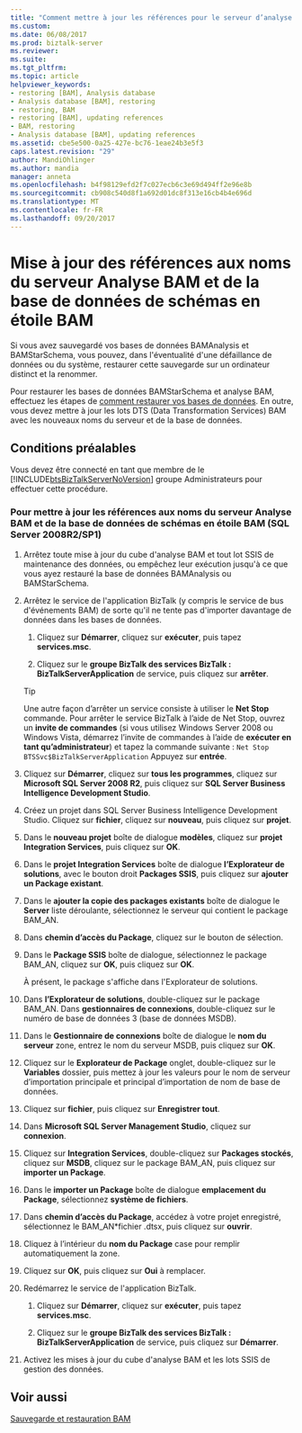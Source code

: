 ```yaml
---
title: "Comment mettre à jour les références pour le serveur d’analyse BAM et les noms de base de données de schéma en étoile | Documents Microsoft"
ms.custom: 
ms.date: 06/08/2017
ms.prod: biztalk-server
ms.reviewer: 
ms.suite: 
ms.tgt_pltfrm: 
ms.topic: article
helpviewer_keywords:
- restoring [BAM], Analysis database
- Analysis database [BAM], restoring
- restoring, BAM
- restoring [BAM], updating references
- BAM, restoring
- Analysis database [BAM], updating references
ms.assetid: cbe5e500-0a25-427e-bc76-1eae24b3e5f3
caps.latest.revision: "29"
author: MandiOhlinger
ms.author: mandia
manager: anneta
ms.openlocfilehash: b4f98129efd2f7c027ecb6c3e69d494ff2e96e8b
ms.sourcegitcommit: cb908c540d8f1a692d01dc8f313e16cb4b4e696d
ms.translationtype: MT
ms.contentlocale: fr-FR
ms.lasthandoff: 09/20/2017
---
```

# <a name="how-to-update-references-to-the-bam-analysis-server-and-star-schema-database-names"></a>Mise à jour des références aux noms du serveur Analyse BAM et de la base de données de schémas en étoile BAM
Si vous avez sauvegardé vos bases de données BAMAnalysis et BAMStarSchema, vous pouvez, dans l'éventualité d'une défaillance de données ou du système, restaurer cette sauvegarde sur un ordinateur distinct et la renommer.  
  
 Pour restaurer les bases de données BAMStarSchema et analyse BAM, effectuez les étapes de [comment restaurer vos bases de données](../core/how-to-restore-your-databases.md). En outre, vous devez mettre à jour les lots DTS (Data Transformation Services) BAM avec les nouveaux noms du serveur et de la base de données.  
  
## <a name="prerequisites"></a>Conditions préalables  
 Vous devez être connecté en tant que membre de le [!INCLUDE[btsBizTalkServerNoVersion](../includes/btsbiztalkservernoversion-md.md)] groupe Administrateurs pour effectuer cette procédure.  
  
### <a name="to-update-references-to-the-bam-analysis-server-and-bam-star-schema-database-name-sql-server-2008-r2sp1"></a>Pour mettre à jour les références aux noms du serveur Analyse BAM et de la base de données de schémas en étoile BAM (SQL Server 2008R2/SP1)  
  
1.  Arrêtez toute mise à jour du cube d'analyse BAM et tout lot SSIS de maintenance des données, ou empêchez leur exécution jusqu'à ce que vous ayez restauré la base de données BAMAnalysis ou BAMStarSchema.  
  
2.  Arrêtez le service de l'application BizTalk (y compris le service de bus d'événements BAM) de sorte qu'il ne tente pas d'importer davantage de données dans les bases de données.  
  
    1.  Cliquez sur **Démarrer**, cliquez sur **exécuter**, puis tapez **services.msc**.  
  
    2.  Cliquez sur le **groupe BizTalk des services BizTalk : BizTalkServerApplication** de service, puis cliquez sur **arrêter**.  
  
    > [!TIP]
    >  Une autre façon d’arrêter un service consiste à utiliser le **Net Stop** commande. Pour arrêter le service BizTalk à l’aide de Net Stop, ouvrez un **invite de commandes** (si vous utilisez Windows Server 2008 ou Windows Vista, démarrez l’invite de commandes à l’aide de **exécuter en tant qu’administrateur**) et tapez la commande suivante : `Net Stop BTSSvc$BizTalkServerApplication` Appuyez sur **entrée**.  
  
3.  Cliquez sur **Démarrer**, cliquez sur **tous les programmes**, cliquez sur **Microsoft SQL Server 2008 R2**, puis cliquez sur **SQL Server Business Intelligence Development Studio**.  
  
4.  Créez un projet dans SQL Server Business Intelligence Development Studio. Cliquez sur **fichier**, cliquez sur **nouveau**, puis cliquez sur **projet**.  
  
5.  Dans le **nouveau projet** boîte de dialogue **modèles**, cliquez sur **projet Integration Services**, puis cliquez sur **OK**.  
  
6.  Dans le **projet Integration Services** boîte de dialogue **l’Explorateur de solutions**, avec le bouton droit **Packages SSIS**, puis cliquez sur **ajouter un Package existant**.  
  
7.  Dans le **ajouter la copie des packages existants** boîte de dialogue le **Server** liste déroulante, sélectionnez le serveur qui contient le package BAM_AN.  
  
8.  Dans **chemin d’accès du Package**, cliquez sur le bouton de sélection.  
  
9. Dans le **Package SSIS** boîte de dialogue, sélectionnez le package BAM_AN, cliquez sur **OK**, puis cliquez sur **OK**.  
  
     À présent, le package s'affiche dans l'Explorateur de solutions.  
  
10. Dans **l’Explorateur de solutions**, double-cliquez sur le package BAM_AN. Dans **gestionnaires de connexions**, double-cliquez sur le numéro de base de données 3 (base de données MSDB).  
  
11. Dans le **Gestionnaire de connexions** boîte de dialogue le **nom du serveur** zone, entrez le nom du serveur MSDB, puis cliquez sur **OK**.  
  
12. Cliquez sur le **Explorateur de Package** onglet, double-cliquez sur le **Variables** dossier, puis mettez à jour les valeurs pour le nom de serveur d’importation principale et principal d’importation de nom de base de données.  
  
13. Cliquez sur **fichier**, puis cliquez sur **Enregistrer tout**.  
  
14. Dans **Microsoft SQL Server Management Studio**, cliquez sur **connexion**.  
  
15. Cliquez sur **Integration Services**, double-cliquez sur **Packages stockés**, cliquez sur **MSDB**, cliquez sur le package BAM_AN, puis cliquez sur **importer un Package**.  
  
16. Dans le **importer un Package** boîte de dialogue **emplacement du Package**, sélectionnez **système de fichiers**.  
  
17. Dans **chemin d’accès du Package**, accédez à votre projet enregistré, sélectionnez le BAM_AN\*fichier .dtsx, puis cliquez sur **ouvrir**.  
  
18. Cliquez à l’intérieur du **nom du Package** case pour remplir automatiquement la zone.  
  
19. Cliquez sur **OK**, puis cliquez sur **Oui** à remplacer.  
  
20. Redémarrez le service de l'application BizTalk.  
  
    1.  Cliquez sur **Démarrer**, cliquez sur **exécuter**, puis tapez **services.msc**.  
  
    2.  Cliquez sur le **groupe BizTalk des services BizTalk : BizTalkServerApplication** de service, puis cliquez sur **Démarrer**.  
  
21. Activez les mises à jour du cube d'analyse BAM et les lots SSIS de gestion des données.  
  
## <a name="see-also"></a>Voir aussi  
 [Sauvegarde et restauration BAM](../core/backing-up-and-restoring-bam.md)